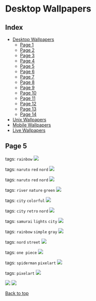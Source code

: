 # Desktop Wallpapers

## Index

- [Desktop Wallpapers](https://github.com/D3Ext/aesthetic-wallpapers/blob/main/pages/Desktop.md#desktop-wallpapers)
  - [Page 1](https://github.com/D3Ext/aesthetic-wallpapers/blob/main/pages/Page1.md)
  - [Page 2](https://github.com/D3Ext/aesthetic-wallpapers/blob/main/pages/Page2.md)
  - [Page 3](https://github.com/D3Ext/aesthetic-wallpapers/blob/main/pages/Page3.md)
  - [Page 4](https://github.com/D3Ext/aesthetic-wallpapers/blob/main/pages/Page4.md)
  - [Page 5](https://github.com/D3Ext/aesthetic-wallpapers/blob/main/pages/Page5.md)
  - [Page 6](https://github.com/D3Ext/aesthetic-wallpapers/blob/main/pages/Page6.md)
  - [Page 7](https://github.com/D3Ext/aesthetic-wallpapers/blob/main/pages/Page7.md)
  - [Page 8](https://github.com/D3Ext/aesthetic-wallpapers/blob/main/pages/Page8.md)
  - [Page 9](https://github.com/D3Ext/aesthetic-wallpapers/blob/main/pages/Page9.md)
  - [Page 10](https://github.com/D3Ext/aesthetic-wallpapers/blob/main/pages/Page10.md)
  - [Page 11](https://github.com/D3Ext/aesthetic-wallpapers/blob/main/pages/Page11.md)
  - [Page 12](https://github.com/D3Ext/aesthetic-wallpapers/blob/main/pages/Page12.md)
  - [Page 13](https://github.com/D3Ext/aesthetic-wallpapers/blob/main/pages/Page13.md)
  - [Page 14](https://github.com/D3Ext/aesthetic-wallpapers/blob/main/pages/Page14.md)
- [Unix Wallpapers](https://github.com/D3Ext/aesthetic-wallpapers/blob/main/pages/Unix.md)
- [Mobile Wallpapers](https://github.com/D3Ext/aesthetic-wallpapers/blob/main/pages/Mobile.md#mobile-wallpapers)
- [Live Wallpapers](https://github.com/D3Ext/aesthetic-wallpapers/blob/main/pages/Live.md#live-wallpapers)

## Page 5

tags: `rainbow`
<img src="https://raw.githubusercontent.com/D3Ext/aesthetic-wallpapers/main/images/man-colors.jpg">

tags: `naruto` `red` `nord`
<img src="https://raw.githubusercontent.com/D3Ext/aesthetic-wallpapers/main/images/naruto.png">

tags: `naruto` `red` `nord` 
<img src="https://raw.githubusercontent.com/D3Ext/aesthetic-wallpapers/main/images/naruto_2.png">

tags: `river` `nature` `green`
<img src="https://raw.githubusercontent.com/D3Ext/aesthetic-wallpapers/main/images/nature.jpg">

tags: `city` `colorful`
<img src="https://raw.githubusercontent.com/D3Ext/aesthetic-wallpapers/main/images/neocity.png">

tags: `city` `retro` `nord`
<img src="https://raw.githubusercontent.com/D3Ext/aesthetic-wallpapers/main/images/neocity2.jpg">

tags: `samurai` `lights` `city`
<img src="https://raw.githubusercontent.com/D3Ext/aesthetic-wallpapers/main/images/neosamurai.webp">

tags: `rainbow` `simple` `gray`
<img src="https://raw.githubusercontent.com/D3Ext/aesthetic-wallpapers/main/images/nordic.png">

tags: `nord` `street`
<img src="https://raw.githubusercontent.com/D3Ext/aesthetic-wallpapers/main/images/nord-street.png">

tags: `one piece`
<img src="https://raw.githubusercontent.com/D3Ext/aesthetic-wallpapers/main/images/onepiece.png">

tags: `spiderman` `pixelart`
<img src="https://raw.githubusercontent.com/D3Ext/aesthetic-wallpapers/main/images/wallhaven-j8ym1p.png">

tags: `pixelart`
<img src="https://raw.githubusercontent.com/D3Ext/aesthetic-wallpapers/main/images/wallhaven-nmr788.jpg">

<img src="https://raw.githubusercontent.com/D3Ext/aesthetic-wallpapers/main/images/python-minim.png">

<img src="https://raw.githubusercontent.com/D3Ext/aesthetic-wallpapers/main/images/wallhaven-rrpvd7.png">

[Back to top](#Index)
